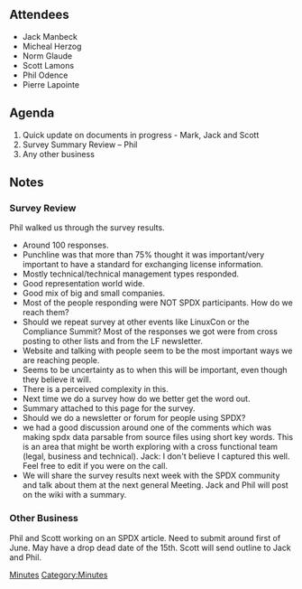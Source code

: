 ## Attendees

  - Jack Manbeck
  - Micheal Herzog
  - Norm Glaude
  - Scott Lamons
  - Phil Odence
  - Pierre Lapointe

## Agenda

1.  Quick update on documents in progress - Mark, Jack and Scott
2.  Survey Summary Review – Phil
3.  Any other business

## Notes

### Survey Review

Phil walked us through the survey results.

  - Around 100 responses.
  - Punchline was that more than 75% thought it was important/very
    important to have a standard for exchanging license information.
  - Mostly technical/technical management types responded.
  - Good representation world wide.
  - Good mix of big and small companies.
  - Most of the people responding were NOT SPDX participants. How do we
    reach them?
  - Should we repeat survey at other events like LinuxCon or the
    Compliance Summit? Most of the responses we got were from cross
    posting to other lists and from the LF newsletter.
  - Website and talking with people seem to be the most important ways
    we are reaching people.
  - Seems to be uncertainty as to when this will be important, even
    though they believe it will.
  - There is a perceived complexity in this.
  - Next time we do a survey how do we better get the word out.
  - Summary attached to this page for the survey.
  - Should we do a newsletter or forum for people using SPDX?
  - we had a good discussion around one of the comments which was making
    spdx data parsable from source files using short key words. This is
    an area that might be worth exploring with a cross functional team
    (legal, business and technical). Jack: I don't believe I captured
    this well. Feel free to edit if you were on the call.
  - We will share the survey results next week with the SPDX community
    and talk about them at the next general Meeting. Jack and Phil will
    post on the wiki with a summary.

### Other Business

Phil and Scott working on an SPDX article. Need to submit around first
of June. May have a drop dead date of the 15th. Scott will send outline
to Jack and Phil.

[Minutes](Category:Business "wikilink")
[Category:Minutes](Category:Minutes "wikilink")
